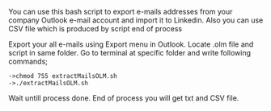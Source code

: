 You can use this bash script to export e-mails addresses from your company Outlook e-mail account and import it to Linkedin. Also you can use CSV file which is produced by script end of process

Export your all e-mails using Export menu in Outlook.
Locate .olm file and script in same folder.
Go to terminal at specific folder and write following commands;

	->chmod 755 extractMailsOLM.sh
	->./extractMailsOLM.sh

Wait untill process done. End of process you will get txt and CSV file.
